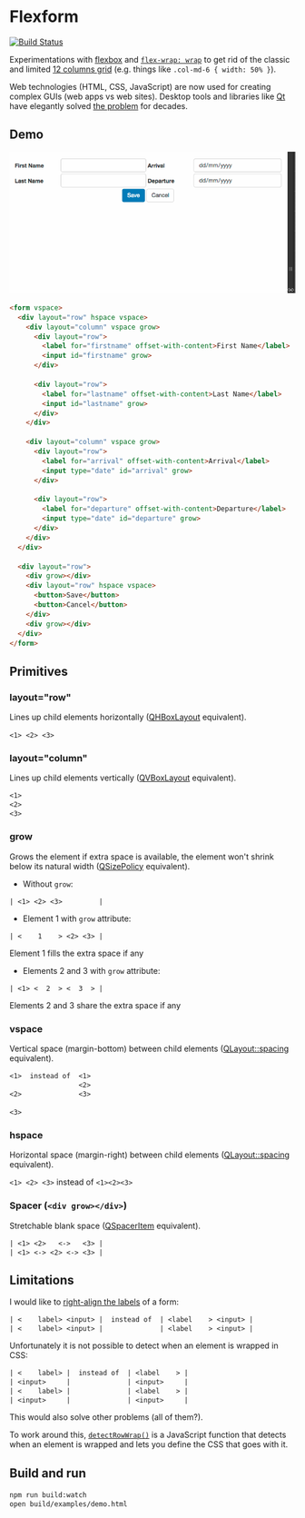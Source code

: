 # Flexform

[![Build Status](https://travis-ci.org/tkrotoff/flexform.svg?branch=master)](https://travis-ci.org/tkrotoff/flexform)

Experimentations with [flexbox](https://developer.mozilla.org/en-US/docs/Web/CSS/CSS_Flexible_Box_Layout/Using_CSS_flexible_boxes) and [`flex-wrap: wrap`](http://www.w3.org/TR/css-flexbox-1/#flex-wrap-property) to get rid of the classic and limited [12 columns grid](https://gist.github.com/tkrotoff/e15da98129e46db39bf6) (e.g. things like `.col-md-6 { width: 50% }`).

Web technologies (HTML, CSS, JavaScript) are now used for creating complex GUIs (web apps vs web sites). Desktop tools and libraries like [Qt](http://www.qt.io/) have elegantly solved [the problem](http://doc.qt.io/qt-5/layout.html) for decades.

## Demo

![Basic demo](examples/demo.gif)

```HTML
<form vspace>
  <div layout="row" hspace vspace>
    <div layout="column" vspace grow>
      <div layout="row">
        <label for="firstname" offset-with-content>First Name</label>
        <input id="firstname" grow>
      </div>

      <div layout="row">
        <label for="lastname" offset-with-content>Last Name</label>
        <input id="lastname" grow>
      </div>
    </div>

    <div layout="column" vspace grow>
      <div layout="row">
        <label for="arrival" offset-with-content>Arrival</label>
        <input type="date" id="arrival" grow>
      </div>

      <div layout="row">
        <label for="departure" offset-with-content>Departure</label>
        <input type="date" id="departure" grow>
      </div>
    </div>
  </div>

  <div layout="row">
    <div grow></div>
    <div layout="row" hspace vspace>
      <button>Save</button>
      <button>Cancel</button>
    </div>
    <div grow></div>
  </div>
</form>
```

## Primitives

### layout="row"

Lines up child elements horizontally ([QHBoxLayout](http://doc.qt.io/qt-5/qhboxlayout.html) equivalent).

`<1> <2> <3>`

### layout="column"

Lines up child elements vertically ([QVBoxLayout](http://doc.qt.io/qt-5/qvboxlayout.html) equivalent).

```
<1>
<2>
<3>
```

### grow

Grows the element if extra space is available, the element won't shrink below its natural width ([QSizePolicy](http://doc.qt.io/qt-5/qsizepolicy.html#details) equivalent).

- Without `grow`:
```
| <1> <2> <3>         |
```

- Element 1 with `grow` attribute:
```
| <    1    > <2> <3> |
```
Element 1 fills the extra space if any

- Elements 2 and 3 with `grow` attribute:
```
| <1> <  2  > <  3  > |
```
Elements 2 and 3 share the extra space if any

### vspace

Vertical space (margin-bottom) between child elements ([QLayout::spacing](http://doc.qt.io/qt-5/qlayout.html#spacing-prop) equivalent).

```
<1>  instead of  <1>
                 <2>
<2>              <3>

<3>
```

### hspace

Horizontal space (margin-right) between child elements ([QLayout::spacing](http://doc.qt.io/qt-5/qlayout.html#spacing-prop) equivalent).

`<1> <2> <3>` instead of `<1><2><3>`

### Spacer (`<div grow></div>`)

Stretchable blank space ([QSpacerItem](http://doc.qt.io/qt-5/qspaceritem.html#details) equivalent).

```
| <1> <2>   <->   <3> |
| <1> <-> <2> <-> <3> |
```

## Limitations

I would like to [right-align the labels](http://doc.qt.io/qt-5/qformlayout.html#details) of a form:
```
| <    label> <input> |  instead of  | <label    > <input> |
| <    label> <input> |              | <label    > <input> |
```

Unfortunately it is not possible to detect when an element is wrapped in CSS:
```
| <    label> |  instead of  | <label    > |
| <input>     |              | <input>     |
| <    label> |              | <label    > |
| <input>     |              | <input>     |
```
This would also solve other problems (all of them?).

To work around this, [`detectRowWrap()`](src/detectRowWrap.ts) is a JavaScript function that detects when an element is wrapped and lets you define the CSS that goes with it.

## Build and run

```Shell
npm run build:watch
open build/examples/demo.html
```

